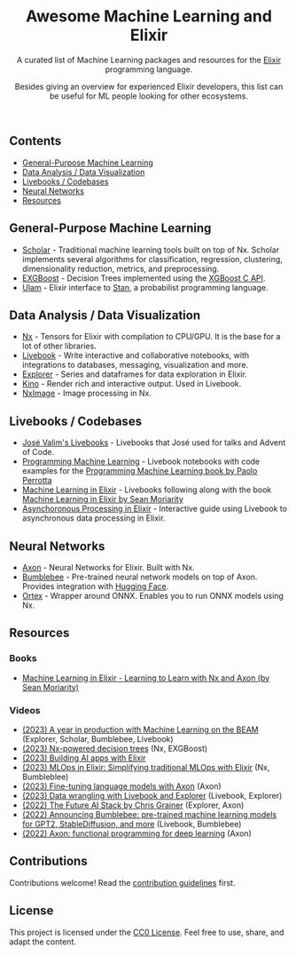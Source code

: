 <div align="center">

# Awesome Machine Learning and Elixir

A curated list of Machine Learning packages and resources for the [Elixir](https://elixir-lang.org/) programming language.

Besides giving an overview for experienced Elixir developers, this list can be useful for ML people looking for other ecosystems.

</div>
<br />

## Contents

- [General-Purpose Machine Learning](#general-purpose-machine-learning)
- [Data Analysis / Data Visualization](#data-analysis--data-visualization)
- [Livebooks / Codebases](#livebooks--codebases)
- [Neural Networks](#neural-networks)
- [Resources](#resources)

## General-Purpose Machine Learning

- [Scholar](https://github.com/elixir-nx/scholar) - Traditional machine learning tools built on top of Nx. Scholar implements several algorithms for classification, regression, clustering, dimensionality reduction, metrics, and preprocessing.
- [EXGBoost](https://github.com/acalejos/exgboost) - Decision Trees implemented using the [XGBoost C API](https://xgboost.readthedocs.io/en/latest/c.html).
- [Ulam](https://github.com/tmbb/ulam_ex) - Elixir interface to [Stan](https://mc-stan.org/), a probabilist programming language.

## Data Analysis / Data Visualization

- [Nx](https://github.com/elixir-nx/nx) - Tensors for Elixir with compilation to CPU/GPU. It is the base for a lot of other libraries.
- [Livebook](https://livebook.dev/) - Write interactive and collaborative notebooks, with integrations to databases, messaging, visualization and more.
- [Explorer](https://github.com/elixir-explorer/explorer) - Series and dataframes for data exploration in Elixir.
- [Kino](https://github.com/livebook-dev/kino) - Render rich and interactive output. Used in Livebook.
- [NxImage](https://github.com/elixir-nx/nx_image) - Image processing in Nx.

## Livebooks / Codebases

- [José Valim's Livebooks](https://github.com/josevalim/livebooks) - Livebooks that José used for talks and Advent of Code.
- [Programming Machine Learning](https://github.com/nickgnd/programming-machine-learning-livebooks) - Livebook notebooks with code examples for the [Programming Machine Learning book by Paolo Perrotta](https://pragprog.com/titles/pplearn/programming-machine-learning/)
- [Machine Learning in Elixir](https://github.com/charlieroth/machine-learning-in-elixir) - Livebooks following along with the book [Machine Learning in Elixir by Sean Moriarity](https://pragprog.com/titles/smelixir/machine-learning-in-elixir/)
- [Asynchoronous Processing in Elixir](https://github.com/whatyouhide/guide_async_processing_in_elixir) - Interactive guide using Livebook to asynchronous data processing in Elixir.

## Neural Networks

- [Axon](https://github.com/elixir-nx/axon) - Neural Networks for Elixir. Built with Nx.
- [Bumblebee](https://github.com/elixir-nx/bumblebee) - Pre-trained neural network models on top of Axon. Provides integration with [Hugging Face](https://huggingface.co/).
- [Ortex](https://github.com/elixir-nx/ortex) - Wrapper around ONNX. Enables you to run ONNX models using Nx.

## Resources

### Books

- [Machine Learning in Elixir - Learning to Learn with Nx and Axon (by Sean Moriarity)](https://pragprog.com/titles/smelixir/machine-learning-in-elixir/)

### Videos

- [(2023) A year in production with Machine Learning on the BEAM](https://www.youtube.com/watch?v=HP86Svk4hzI) (Explorer, Scholar, Bumblebee, Livebook)
- [(2023) Nx-powered decision trees](https://www.youtube.com/watch?v=rbmviKT6HkU) (Nx, EXGBoost)
- [(2023) Building AI apps with Elixir](https://www.youtube.com/watch?v=TfZI5-oQSqI)
- [(2023) MLOps in Elixir: Simplifying traditional MLOps with Elixir](https://www.youtube.com/watch?v=6aVnwj8WQq4) (Nx, Bumbleblee)
- [(2023) Fine-tuning language models with Axon](https://www.youtube.com/watch?v=-iZIZHgHa5M) (Axon)
- [(2023) Data wrangling with Livebook and Explorer](https://www.youtube.com/watch?v=U6nuPjyAUPw) (Livebook, Explorer)
- [(2022) The Future AI Stack by Chris Grainer](https://www.youtube.com/watch?v=Y2Nr4dNu6hI) (Explorer, Axon)
- [(2022) Announcing Bumblebee: pre-trained machine learning models for GPT2, StableDiffusion, and more](https://www.youtube.com/watch?v=g3oyh3g1AtQ) (Livebook, Bumblebee)
- [(2022) Axon: functional programming for deep learning](https://www.youtube.com/watch?v=NWXSiZ-vi-o) (Axon)

## Contributions

Contributions welcome! Read the [contribution guidelines](contributing.md) first.

## License

This project is licensed under the [CC0 License](LICENSE.md). Feel free to use, share, and adapt the content.
